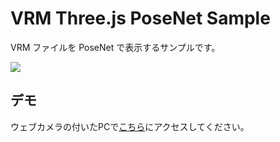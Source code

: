 ﻿# VRM Three.js PoseNet Sample

VRM ファイルを PoseNet で表示するサンプルです。

<img src="https://raw.githubusercontent.com/t-takasaka/vrm-three-posenet/master/demo.gif">

## デモ

ウェブカメラの付いたPCで[こちら](https://t-takasaka.github.io/vrm-three-posenet/)にアクセスしてください。


